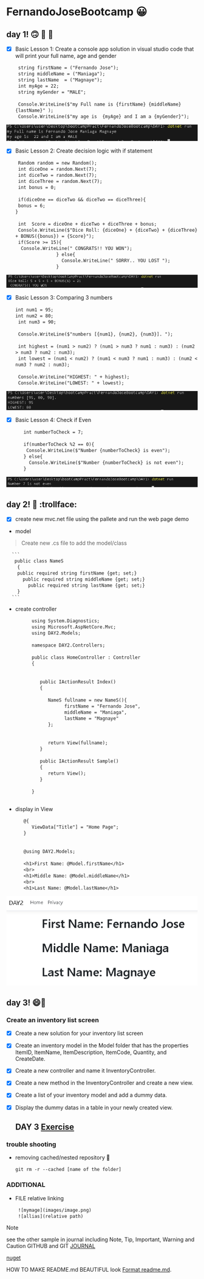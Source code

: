 # FernandoJoseBootcamp :grinning:

   ## **day 1!** :upside_down_face: :poop: :banana:

   - [X] Basic Lesson 1: Create a console app solution in visual studio code that will print your full name, age and gender
       ```
        string firstName = ("Fernando Jose");
        string middleName = ("Maniaga");
        string lastName  = ("Magnaye");
        int myAge = 22;
        string myGender = "MALE";

        Console.WriteLine($"my Full name is {firstName} {middleName} {lastName}" );  
        Console.WriteLine($"my age is  {myAge} and I am a {myGender}");
       ```
![printname](images/outputName.png)


   - [x] Basic Lesson 2: Create decision logic with if statement
       ```
        Random random = new Random();
        int diceOne = random.Next(7);
        int diceTwo = random.Next(7);
        int diceThree = random.Next(7);
        int bonus = 0;

        if(diceOne == diceTwo && diceTwo == diceThree){
        bonus = 6;
       }

        int  Score = diceOne + diceTwo + diceThree + bonus;
        Console.WriteLine($"Dice Roll: {diceOne} + {diceTwo} + {diceThree} + BONUS({bonus}) = {Score}");
        if(Score >= 15){
         Console.WriteLine(" CONGRATS!! YOU WON");
                      } else{
                        Console.WriteLine(" SORRY.. YOU LOST ");
                      }
      ```
![threeDices](images/threeDice.png)


   - [x] Basic Lesson 3: Comparing 3 numbers
       ```
       int num1 = 95;
       int num2 = 80;
        int num3 = 90;

        Console.WriteLine($"numbers [{num1}, {num2}, {num3}]. ");

        int highest = (num1 > num2) ? (num1 > num3 ? num1 : num3) : (num2 > num3 ? num2 : num3);
        int lowest = (num1 < num2) ? (num1 < num3 ? num1 : num3) : (num2 < num3 ? num2 : num3);

        Console.WriteLine("HIGHEST: " + highest);
        Console.WriteLine("LOWEST: " + lowest);

       ```
![Hihest and Lowest number](images/highestLowest.png)

   - [X] Basic Lesson 4: Check if Even
        ```
           int numberToCheck = 7;
 
           if(numberToCheck %2 == 0){
            Console.WriteLine($"Number {numberToCheck} is even");
           } else{
             Console.WriteLine($"Number {numberToCheck} is not even");
           }

        ```
![Even number Checker](images/evenChecker.png) 

   ## **day 2!** :baby: :trollface:
   - [x] create new mvc.net file using the pallete and run the web page demo
  - model
 > Create new .cs file to add the model/class
      
      ```
       public class NameS
        {
        public required string firstName {get; set;}
          public required string middleName {get; set;}
            public required string lastName {get; set;}
        }
      ```
 - create controller
      ```
            using System.Diagnostics;
            using Microsoft.AspNetCore.Mvc;
            using DAY2.Models;

            namespace DAY2.Controllers;

            public class HomeController : Controller
            {


               public IActionResult Index()
               {

                  NameS fullname = new NameS(){
                        firstName = "Fernando Jose",
                        middleName = "Maniaga",
                        lastName = "Magnaye"
                  };
                        

                  return View(fullname);
               }

               public IActionResult Sample()
               {
                  return View();
               }

            }


      ```
 - display in View
      ```
         @{
            ViewData["Title"] = "Home Page";
         }


         @using DAY2.Models;

         <h1>First Name: @Model.firstName</h1>
         <br>
         <h1>Middle Name: @Model.middleName</h1>
         <br>
         <h1>Last Name: @Model.lastName</h1>
      ```
 ![MVC sample](images/sampleMVC1.png)
   ## **day 3!** :smile::knife:
   ### Create an inventory list screen
            
  - [x] Create a new solution for your inventory list screen

  - [x] Create an inventory model in the Model folder that has the properties ItemID, ItemName, ItemDescription, ItemCode, Quantity, and CreateDate.

  - [x] Create a new controller and name it InventoryController.

  - [x] Create a new method in the InventoryController and create a new view.

  - [x] Create a list of your inventory model and add a dummy data.

  - [x] Display the dummy datas in a table in your newly created view. 

     ## DAY 3 [Exercise](Day3.md)


   ### trouble shooting
   - removing cached/nested repository :poop:
       ```
       git rm -r --cached [name of the folder]
       ```
   ### ADDITIONAL
   - FILE relative linking 
      ```
       ![mymage](images/image.png)
       ![allias](relative path)
      ```                                   
      
 >[!NOTE]
 >see the other sample in journal including Note, Tip, Important, Warning and Caution
 >GITHUB and GIT [JOURNAL](journal.md)


   [nuget](https://learn.microsoft.com/en-us/nuget/consume-packages/install-use-packages-powershell)


   HOW TO MAKE README.md BEAUTIFUL look [Format readme.md](https://docs.github.com/en/get-started/writing-on-github/getting-started-with-writing-and-formatting-on-github/basic-writing-and-formatting-syntax).


